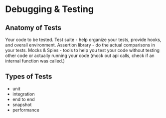# Debugging & Testing

## Anatomy of Tests

Your code to be tested.
Test suite - help organize your tests, provide hooks, and overall environment.
Assertion library - do the actual comparisons in your tests.
Mocks & Spies - tools to help you test your code without testing other code or actually running your code (mock out api calls, check if an internal function was called.)

## Types of Tests

- unit
- integration
- end to end
- snapshot
- performance

